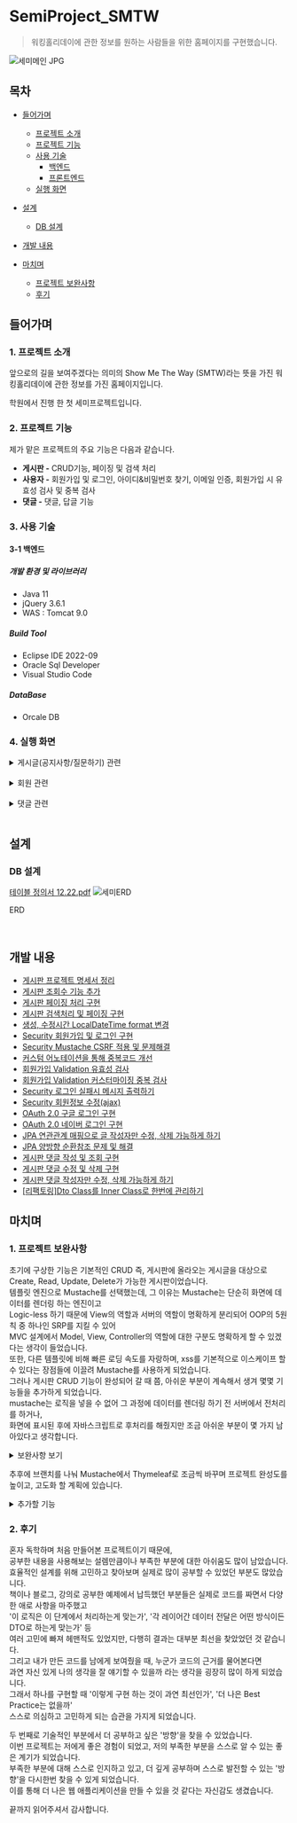 # SemiProject_SMTW
> 워킹홀리데이에 관한 정보를 원하는 사람들을 위한 홈페이지를 구현했습니다.

![세미메인 JPG](https://user-images.githubusercontent.com/118409545/216219050-dd81803e-9122-40ba-96fd-35091f0299b2.jpg)

## 목차
- [들어가며](#들어가며)
  - [프로젝트 소개](#1-프로젝트-소개)    
  - [프로젝트 기능](#2-프로젝트-기능)    
  - [사용 기술](#3-사용-기술)   
     - [백엔드](#3-1-백엔드)
     - [프론트엔드](#3-2-프론트엔드)
  - [실행 화면](#4-실행-화면)   


- [설계](#설계)
  - [DB 설계](#-db-설계)

- [개발 내용](#개발-내용)

- [마치며](#마치며)
  - [프로젝트 보완사항](#1-프로젝트-보완사항)
  - [후기](#2-후기)

## 들어가며
### 1. 프로젝트 소개

앞으로의 길을 보여주겠다는 의미의 Show Me The Way (SMTW)라는 뜻을 가진 워킹홀리데이에 관한 정보를 가진 홈페이지입니다.

학원에서 진행 한 첫 세미프로젝트입니다.

### 2. 프로젝트 기능

제가 맡은 프로젝트의 주요 기능은 다음과 같습니다.
- **게시판 -** CRUD기능, 페이징 및 검색 처리
- **사용자 -** 회원가입 및 로그인, 아이디&비밀번호 찾기, 이메일 인증, 회원가입 시 유효성 검사 및 중복 검사
- **댓글 -** 댓글, 답글 기능

### 3. 사용 기술

#### 3-1 백엔드

##### 개발 환경 및 라이브러리
- Java 11
- jQuery 3.6.1
- WAS : Tomcat 9.0

##### Build Tool
- Eclipse IDE 2022-09
- Oracle Sql Developer
- Visual Studio Code

##### DataBase
- Orcale DB


### 4. 실행 화면
  <details>
    <summary>게시글(공지사항/질문하기) 관련</summary>   
       
    
  **1. 공지사항 전체 목록**   
  ![공지사항메인](https://user-images.githubusercontent.com/118409545/216254881-90821e5e-e483-4494-8f65-4a4d3d24ed41.JPG) 
  
  전체 목록을 페이징 처리하여 조회할 수 있다.(질문하기 게시판도 동일)
     
  
  **2. 공지사항 등록**   
  ![공지사항 글](https://user-images.githubusercontent.com/118409545/216254874-b0770302-69dc-44df-8cc4-b3d8ffa84ea8.JPG)
  
  공지사항은 관리자만 새로운 글을 작성할 수 있고, 작성 후 목록 화면으로 redirect한다. 
  
  질문하기는 로그인 한 회원만 글 작성이 가능하다.
     
  
  **3. 공지사항 상세보기**   
  ![공지사항 관리자](https://user-images.githubusercontent.com/118409545/216254870-f9c51195-cae4-4147-a9ce-ee9785f5abf8.JPG)
  
  공지사항은 관리자만 글 수정 및 삭제가 가능하다.
     
  
   **4. 공지사항 수정 화면**   
  ![공지사항 글 수정](https://user-images.githubusercontent.com/118409545/216254871-5fb3531a-5810-4b17-972a-2ed8591776c5.JPG)  
  
  제목과 내용만 수정할 수 있게 하고, Confirm으로 수정 여부를 확인 후 상세보기 화면으로 redirect 한다. 
  
  질문하기는 글을 쓴 작성자만 내용 수정이 가능하다.
  
  
  **5. 공지사항 삭제 화면**   
  ![공지사항 삭제](https://user-images.githubusercontent.com/118409545/216254876-fe55e412-115b-4406-b0f6-f871f0e7a9fd.JPG)   
  
  Confirm으로 삭제할지 확인하고, 삭제 후 전체 목록 리스트 화면으로 redirect 한다.
  
  질문하기는 글을 쓴 작성자와 관리자만 글 삭제가 가능하다.
  
  
  **6. 질문하기 내 Q&A 검색 화면**   
  ![qna질문내용검색](https://user-images.githubusercontent.com/118409545/216254867-cac1c1ef-8c6d-42e8-8d41-9b23898efd79.JPG)   
  
  검색 키워드에 포함된 글을 모두 보여준다.(공지사항도 동일)
     
  
  **6-1. 질문하기 내 FAQ 화면 및 수정**   
  ![faq질문하기](https://user-images.githubusercontent.com/118409545/216254855-1e9c53f7-c3c0-41b7-a65a-126a8b0bd9f5.JPG) 
  ![faq질문수정](https://user-images.githubusercontent.com/118409545/216254849-53d354ad-eca1-4b53-a90e-08536d0ef37c.JPG)
  
  Faq는 3개만 등록 가능하도록 고정되어있고 관리자만 내용 수정이 가능하다.
  
     
  </details>
  <br/>   
  
  <details>
    <summary>회원 관련</summary>   
     
  **1. 회원가입 화면**   
  ![회원가입유효성1](https://user-images.githubusercontent.com/118409545/216260599-59b7045b-40a0-433b-970c-2bbac5ae9131.JPG)
  ![회원가입유효성2](https://user-images.githubusercontent.com/118409545/216260601-0ee75506-670f-4095-9aec-eda0ddf18831.JPG)
  
  회원가입 시 유효성 검사 및 중복확인을 진행한다.
  
  ![회원가입유효성3](https://user-images.githubusercontent.com/118409545/216261584-045d5753-4331-472f-9103-c4cd99f0bcfd.JPG)
  ![회원가입유효성4](https://user-images.githubusercontent.com/118409545/216261593-3f091ccc-2558-42ee-b9e7-1014396160b0.JPG)
  
  이메일 인증을 진행한 후 중복된 이메일이면 focus로 돌아간다.
  
  완료시 회원 정보를 저장하고 로그인 화면으로 이동한다.   
     
  **2. 로그인 화면**   
  ![로그인유효성](https://user-images.githubusercontent.com/118409545/216260604-b661e733-b1db-49e7-b9a6-3d65dbd9b9c4.JPG) 
  
  로그인 실패시 어떤 이유로 실패 했는지 메시지가 나오고, 로그인에 성공하면 메인화면으로 redirect 한다.   
           
  </details>
  <br/>   
  
  <details>
    <summary>댓글 관련</summary>   
  
  
  **1. 질문하기 내 Q&A 댓글**  
  ![qna댓글수카운트](https://user-images.githubusercontent.com/118409545/216254865-24031283-6c5d-4700-8922-d75f00b6f5ff.JPG)
  
  Q&A 댓글 수를 볼 수 있도록 Count하였다.
       
  **1. 댓글 작성 화면**   
  미로그인 사용자 화면   
  ![로그인사용자만댓글](https://user-images.githubusercontent.com/118409545/216262943-eac4bc56-a93e-4f18-bed9-c79b05fde9e9.JPG)
  
  댓글은 로그인 한 사용자만 달 수 있으며, 댓글 작성시 현재 페이지를 reload 한다.   
  
  **2. 댓글 수정**   
  ![댓글1](https://user-images.githubusercontent.com/118409545/216263576-22ee2f89-aee1-41fd-86dc-9eb5bb93e668.JPG)
  
  ![당사자만댓글](https://user-images.githubusercontent.com/118409545/216263572-c854a3c8-508c-4a47-9101-27c89de038fd.JPG)
  
  다른 사용자는 다른 사람의 댓글을 수정/삭제할 수 없다.   
  
  
  **3. 댓글 삭제**   
  ![댓글삭제](https://user-images.githubusercontent.com/118409545/216263578-1edfb9f1-e9e3-4338-876a-d8d4c85e9439.JPG)
  
  삭제는 댓글 작성자와 관리자만이 할 수 있다. 삭제 후 현재 페이지를 reload 한다.   
           
  </details>
  <br/>   
 
   
## 설계   
   

     
 ### DB 설계

[테이블 정의서 12.22.pdf](https://github.com/HongNR/SemiProject_SMTW/files/10566493/12.22.pdf)
![세미ERD](https://user-images.githubusercontent.com/118409545/216326549-3c3a7fbd-070d-45d5-ae0b-88ee86c80eb2.JPG)

ERD

   
<br/>


## 개발 내용

- <a href="https://dev-coco.tistory.com/111" target="_blank">게시판 프로젝트 명세서 정리</a>
- <a href="https://dev-coco.tistory.com/113" target="_blank">게시판 조회수 기능 추가</a>
- <a href="https://dev-coco.tistory.com/114" target="_blank">게시판 페이징 처리 구현</a>
- <a href="https://dev-coco.tistory.com/115" target="_blank">게시판 검색처리 및 페이징 구현</a>
- <a href="https://dev-coco.tistory.com/117" target="_blank">생성, 수정시간 LocalDateTime format 변경</a>
- <a href="https://dev-coco.tistory.com/120" target="_blank">Security 회원가입 및 로그인 구현</a>
- <a href="https://dev-coco.tistory.com/121" target="_blank">Security Mustache CSRF 적용 및 문제해결</a>
- <a href="https://dev-coco.tistory.com/122" target="_blank">커스텀 어노테이션을 통해 중복코드 개선</a>
- <a href="https://dev-coco.tistory.com/124" target="_blank">회원가입 Validation 유효성 검사</a>
- <a href="https://dev-coco.tistory.com/125" target="_blank">회원가입 Validation 커스터마이징 중복 검사</a>
- <a href="https://dev-coco.tistory.com/126" target="_blank">Security 로그인 실패시 메시지 출력하기</a>
- <a href="https://dev-coco.tistory.com/127" target="_blank">Security 회원정보 수정(ajax)</a>
- <a href="https://dev-coco.tistory.com/128" target="_blank">OAuth 2.0 구글 로그인 구현</a>
- <a href="https://dev-coco.tistory.com/129" target="_blank">OAuth 2.0 네이버 로그인 구현</a>
- <a href="https://dev-coco.tistory.com/130" target="_blank">JPA 연관관계 매핑으로 글 작성자만 수정, 삭제 가능하게 하기</a>
- <a href="https://dev-coco.tistory.com/133" target="_blank">JPA 양방향 순환참조 문제 및 해결</a>
- <a href="https://dev-coco.tistory.com/132" target="_blank">게시판 댓글 작성 및 조회 구현</a>
- <a href="https://dev-coco.tistory.com/134" target="_blank">게시판 댓글 수정 및 삭제 구현</a>
- <a href="https://dev-coco.tistory.com/136" target="_blank">게시판 댓글 작성자만 수정, 삭제 가능하게 하기</a>
- <a href="https://dev-coco.tistory.com/138" target="_blank">[리팩토링]Dto Class를 Inner Class로 한번에 관리하기</a>

## 마치며   
### 1. 프로젝트 보완사항   

초기에 구상한 기능은 기본적인 CRUD 즉, 게시판에 올라오는 게시글을 대상으로 Create, Read, Update, Delete가 가능한 게시판이었습니다.   
템플릿 엔진으로 Mustache를 선택했는데, 그 이유는 Mustache는 단순히 화면에 데이터를 렌더링 하는 엔진이고   
Logic-less 하기 때문에 View의 역할과 서버의 역할이 명확하게 분리되어 OOP의 5원칙 중 하나인 SRP를 지킬 수 있어    
MVC 설계에서 Model, View, Controller의 역할에 대한 구분도 명확하게 할 수 있겠다는 생각이 들었습니다.   
또한, 다른 템플릿에 비해 빠른 로딩 속도를 자랑하며, xss를 기본적으로 이스케이프 할 수 있다는 장점들에 이끌려 Mustache를 사용하게 되었습니다.   
그러나 게시판 CRUD 기능이 완성되어 갈 때 쯤, 아쉬운 부분이 계속해서 생겨 몇몇 기능들을 추가하게 되었습니다.   
mustache는 로직을 넣을 수 없어 그 과정에 데이터를 렌더링 하기 전 서버에서 전처리를 하거나,    
화면에 표시된 후에 자바스크립트로 후처리를 해줬지만 조금 아쉬운 부분이 몇 가지 남아있다고 생각합니다.   
<details>
  <summary>보완사항 보기</summary>
     
  
- 페이징 처리 및 검색 페이징에서 페이지 번호 활성화
- 페이지 번호는 10페이지 단위로 보여주기
- 페이지 처음, 끝으로 이동하는 버튼
- 생성, 수정시간 format 설정 varchar > datetime
- 다른 사용자와 자신의 댓글이 댓글란에 있을때 자신의 댓글만 수정,삭제 버튼 보이기
  
</details>   

추후에 브랜치를 나눠 Mustache에서 Thymeleaf로 조금씩 바꾸며 프로젝트 완성도를 높이고, 고도화 할 계획에 있습니다.   
   
   <details>
  <summary>추가할 기능 </summary>
     
  
- 댓글 페이징 처리
- 쿠키나 세션을 이용해 조회수 중복 카운트 방지
- 파일 업로드 기능 추가
- 좋아요 기능 추가
  
</details>  


### 2. 후기   

혼자 독학하며 처음 만들어본 프로젝트이기 때문에,   
공부한 내용을 사용해보는 설렘만큼이나 부족한 부분에 대한 아쉬움도 많이 남았습니다.   
효율적인 설계를 위해 고민하고 찾아보며 실제로 많이 공부할 수 있었던 부분도 많았습니다.   
책이나 블로그, 강의로 공부한 예제에서 납득했던 부분들은 실제로 코드를 짜면서 다양한 애로 사항을 마주했고   
'이 로직은 이 단계에서 처리하는게 맞는가', '각 레이어간 데이터 전달은 어떤 방식이든 DTO로 하는게 맞는가' 등   
여러 고민에 빠져 헤맨적도 있었지만, 다행히 결과는 대부분 최선을 찾았었던 것 같습니다.   
그리고 내가 만든 코드를 남에게 보여줬을 때, 누군가 코드의 근거를 물어본다면   
과연 자신 있게 나의 생각을 잘 얘기할 수 있을까 라는 생각을 굉장히 많이 하게 되었습니다.   
그래서 하나를 구현할 때 '이렇게 구현 하는 것이 과연 최선인가', '더 나은 Best Practice는 없을까'   
스스로 의심하고 고민하게 되는 습관을 가지게 되었습니다.   

두 번째로 기술적인 부분에서 더 공부하고 싶은 '방향'을 찾을 수 있었습니다.   
이번 프로젝트는 저에게 좋은 경험이 되었고, 저의 부족한 부분을 스스로 알 수 있는 좋은 계기가 되었습니다.   
부족한 부분에 대해 스스로 인지하고 있고, 더 깊게 공부하며 스스로 발전할 수 있는 '방향'을 다시한번 찾을 수 있게 되었습니다.   
이를 통해 더 나은 웹 애플리케이션을 만들 수 있을 것 같다는 자신감도 생겼습니다.   

끝까지 읽어주셔서 감사합니다.
